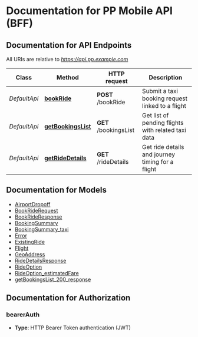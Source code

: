 # Documentation for PP Mobile API (BFF)

<a name="documentation-for-api-endpoints"></a>
## Documentation for API Endpoints

All URIs are relative to *https://api.pp.example.com*

| Class | Method | HTTP request | Description |
|------------ | ------------- | ------------- | -------------|
| *DefaultApi* | [**bookRide**](Apis/DefaultApi.md#bookride) | **POST** /bookRide | Submit a taxi booking request linked to a flight |
*DefaultApi* | [**getBookingsList**](Apis/DefaultApi.md#getbookingslist) | **GET** /bookingsList | Get list of pending flights with related taxi data |
*DefaultApi* | [**getRideDetails**](Apis/DefaultApi.md#getridedetails) | **GET** /rideDetails | Get ride details and journey timing for a flight |


<a name="documentation-for-models"></a>
## Documentation for Models

 - [AirportDropoff](./Models/AirportDropoff.md)
 - [BookRideRequest](./Models/BookRideRequest.md)
 - [BookRideResponse](./Models/BookRideResponse.md)
 - [BookingSummary](./Models/BookingSummary.md)
 - [BookingSummary_taxi](./Models/BookingSummary_taxi.md)
 - [Error](./Models/Error.md)
 - [ExistingRide](./Models/ExistingRide.md)
 - [Flight](./Models/Flight.md)
 - [GeoAddress](./Models/GeoAddress.md)
 - [RideDetailsResponse](./Models/RideDetailsResponse.md)
 - [RideOption](./Models/RideOption.md)
 - [RideOption_estimatedFare](./Models/RideOption_estimatedFare.md)
 - [getBookingsList_200_response](./Models/getBookingsList_200_response.md)


<a name="documentation-for-authorization"></a>
## Documentation for Authorization

<a name="bearerAuth"></a>
### bearerAuth

- **Type**: HTTP Bearer Token authentication (JWT)

